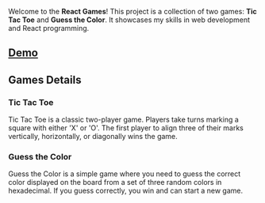 Welcome to the **React Games**! This project is a collection of two games: **Tic Tac Toe** and **Guess the Color**. It showcases my skills in web development and React programming.

## [Demo](https://corina-simionescu.github.io/react-games/)

## Games Details

### Tic Tac Toe

Tic Tac Toe is a classic two-player game. Players take turns marking a square with either 'X' or 'O'. The first player to align three of their marks vertically, horizontally, or diagonally wins the game.

### Guess the Color

Guess the Color is a simple game where you need to guess the correct color displayed on the board from a set of three random colors in hexadecimal. If you guess correctly, you win and can start a new game.
